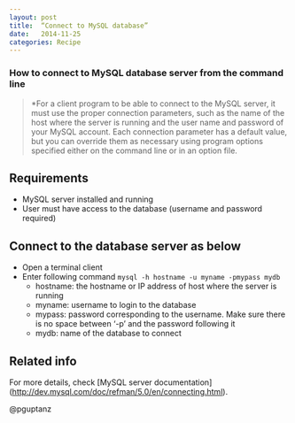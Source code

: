 ```yaml
---
layout: post
title:  “Connect to MySQL database”
date:   2014-11-25
categories: Recipe
---
```


### How to connect to MySQL database server from the command line
> *For a client program to be able to connect to the MySQL server, it must use the proper connection parameters, such as the name of the host where the server is running and the user name and password of your MySQL account. Each connection parameter has a default value, but you can override them as necessary using program options specified either on the command line or in an option file.

## Requirements
* MySQL server installed and running
* User must have access to the database (username and password required)

## Connect to the database server as below
* Open a terminal client
* Enter following command `mysql -h hostname -u myname -pmypass mydb`
  * hostname: the hostname or IP address of host where the server is running
  * myname: username to login to the database
  * mypass: password corresponding to the username. Make sure there is no space between ‘-p’ and the password following it
  * mydb: name of the database to connect

## Related info

For more details, check [MySQL server documentation] (http://dev.mysql.com/doc/refman/5.0/en/connecting.html).

@pguptanz
